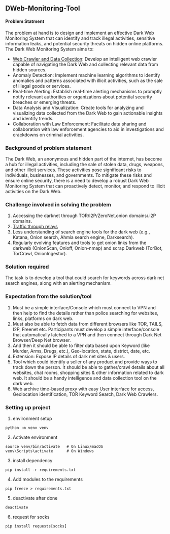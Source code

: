 ## DWeb-Monitoring-Tool

#### Problem Statment
 The problem at hand is to design and implement an effective Dark Web Monitoring System that can identify and track illegal activities, sensitive information leaks, and potential security threats on hidden online platforms. The Dark Web Monitoring System aims to:

* [Web Crawler and Data Collection](/docs/web-crawling.md): Develop an intelligent web crawler capable of navigating the Dark Web and collecting relevant data from hidden sources.
* Anomaly Detection: Implement machine learning algorithms to identify anomalies and patterns associated with illicit activities, such as the sale of illegal goods or services.
* Real-time Alerting: Establish real-time alerting mechanisms to promptly notify relevant authorities or organizations about potential security breaches or emerging threats.
* Data Analysis and Visualization: Create tools for analyzing and visualizing data collected from the Dark Web to gain actionable insights and identify trends.
* Collaboration with Law Enforcement: Facilitate data sharing and collaboration with law enforcement agencies to aid in investigations and crackdowns on criminal activities.

### Background of problem statement
The Dark Web, an anonymous and hidden part of the internet, has become a hub for illegal activities, including the sale of stolen data, drugs, weapons, and other illicit services. These activities pose significant risks to individuals, businesses, and governments. To mitigate these risks and ensure online security, there is a need to develop a robust Dark Web Monitoring System that can proactively detect, monitor, and respond to illicit activities on the Dark Web.

### Challenge involved in solving the problem

  1. Accessing the darknet through TOR/I2P/ZeroNet.onion domains/.i2P domains.
  2. [Traffic through relays](/docs/Tor-relay.md)
  3.  Less understanding of search engine tools for the dark web (e.g., Katana, Onion search, Ahmia search engine, Darksearch).
  4.  Regularly evolving features and tools to get onion links from the darkweb (OnionScan, Onioff, Onion-nmap) and scrap Darkweb (TorBot, TorCrawl, OnionIngestor).

### Solution required
The task is to develop a tool that could search for keywords across dark net search engines, along with an alerting mechanism.

### Expectation from the solution/tool
1. Must be a simple interface/Console which must connect to VPN and then help to find the details rather than police searching for websites, links, platforms on dark web.
2. Must also be able to fetch data from different browsers like TOR, TAILS, I2P, Freenet etc. Participants must develop a simple interface/console that automatically latched to a VPN and then connect through Dark Net Browser/Deep Net browser.
3. And then it should be able to filter data based upon Keyword (like Murder, Arms, Drugs, etc.), Geo-location, state, district, date, etc.
4. Extension: Expose IP details of dark net sites & users.
5. Tool which could identify a seller of any product and provide ways to track down the person. It should be able to gather/crawl details about all websites, chat rooms, shopping sites & other information related to dark web. It should be a handy intelligence and data collection tool on the dark web.
6. Web archive time-based proxy with easy User interface for access, Geolocation identification, TOR Keyword Search, Dark Web Crawlers. 

### Setting up project
1. environment setup
```
python -m venv venv 
```
2. Activate environment
```
source venv/bin/activate   # On Linux/macOS 
venv\Scripts\activate      # On Windows
```
3. install dependency
```
pip install -r requirements.txt
```

4. Add modules to the requirements
```
pip freeze > requirements.txt
```
5. deactivate after done
```
deactivate
```

6. request for socks
```
pip install requests[socks]
```
